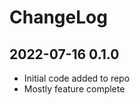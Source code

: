 ChangeLog
=========


2022-07-16 0.1.0
----------------

* Initial code added to repo
* Mostly feature complete

